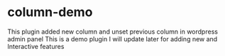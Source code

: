 # column-demo
This plugin added new column and unset previous column in wordpress admin panel
This is a demo plugin I will update later for adding new and Interactive features
